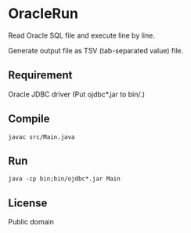 # OracleRun

Read Oracle SQL file and execute line by line.

Generate output file as TSV (tab-separated value) file.

## Requirement
Oracle JDBC driver (Put ojdbc*.jar to bin/.)

## Compile
```
javac src/Main.java
```

## Run
```
java -cp bin;bin/ojdbc*.jar Main
```

## License
Public domain
